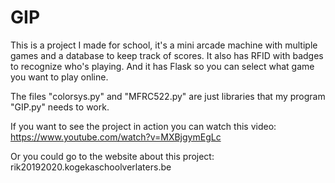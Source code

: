 # GIP
This is a project I made for school, it's a mini arcade machine with multiple games and a database to keep track of scores. It also has RFID with badges to recognize who's playing. And it has Flask so you can select what game you want to play online.

The files "colorsys.py" and "MFRC522.py" are just libraries that my program "GIP.py" needs to work.

If you want to see the project in action you can watch this video: https://www.youtube.com/watch?v=MXBjgymEgLc

Or you could go to the website about this project: rik20192020.kogekaschoolverlaters.be
